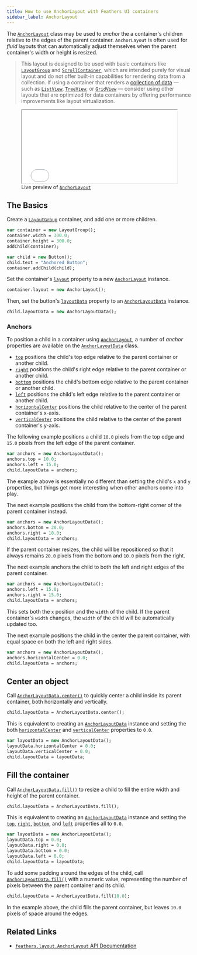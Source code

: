 ```yaml
---
title: How to use AnchorLayout with Feathers UI containers
sidebar_label: AnchorLayout
---
```


The [`AnchorLayout`](https://api.feathersui.com/current/feathers/layout/AnchorLayout.html) class may be used to _anchor_ the a container's children relative to the edges of the parent container. `AnchorLayout` is often used for _fluid_ layouts that can automatically adjust themselves when the parent container's width or height is resized.

> This layout is designed to be used with basic containers like [`LayoutGroup`](./layout-group.md) and [`ScrollContainer`](./scroll-container.md), which are intended purely for visual layout and do not offer built-in capabilities for rendering data from a collection. If using a container that renders a [collection of data](./data-collections.md) — such as [`ListView`](./list-view.md), [`TreeView`](./tree-view.md), or [`GridView`](./grid-view.md) — consider using other layouts that are optimized for data containers by offering performance improvements like layout virtualization.

<figure>
<iframe src="/learn/haxe-openfl/samples/anchor-layout.html" width="100%" height="200"></iframe>
<figcaption>Live preview of <a href="https://api.feathersui.com/current/feathers/layout/FlowRowsLayout.html"><code>AnchorLayout</code></a></figcaption>
</figure>

## The Basics

Create a [`LayoutGroup`](./layout-group.md) container, and add one or more children.

```hx
var container = new LayoutGroup();
container.width = 300.0;
container.height = 300.0;
addChild(container);

var child = new Button();
child.text = "Anchored Button";
container.addChild(child);
```

Set the container's [`layout`](https://api.feathersui.com/current/feathers/layout/feathers/controls/LayoutGroup.html#layout) property to a new [`AnchorLayout`](https://api.feathersui.com/current/feathers/layout/AnchorLayout.html) instance.

```hx
container.layout = new AnchorLayout();
```

Then, set the button's [`layoutData`](https://api.feathersui.com/current/feathers/core/ILayoutDisplayObject.html#layoutData) property to an [`AnchorLayoutData`](https://api.feathersui.com/current/feathers/layout/AnchorLayoutData.html) instance.

```hx
child.layoutData = new AnchorLayoutData();
```

### Anchors

To position a child in a container using [`AnchorLayout`](https://api.feathersui.com/current/feathers/layout/AnchorLayout.html), a number of _anchor_ properties are available on the [`AnchorLayoutData`](https://api.feathersui.com/current/feathers/layout/AnchorLayoutData.html) class.

- [`top`](https://api.feathersui.com/current/feathers/layout/feathers/layout/AnchorLayoutData.html#top) positions the child's top edge relative to the parent container or another child.
- [`right`](https://api.feathersui.com/current/feathers/layout/feathers/layout/AnchorLayoutData.html#right) positions the child's right edge relative to the parent container or another child.
- [`bottom`](https://api.feathersui.com/current/feathers/layout/feathers/layout/AnchorLayoutData.html#bottom) positions the child's bottom edge relative to the parent container or another child.
- [`left`](https://api.feathersui.com/current/feathers/layout/feathers/layout/AnchorLayoutData.html#left) positions the child's left edge relative to the parent container or another child.
- [`horizontalCenter`](https://api.feathersui.com/current/feathers/layout/feathers/layout/AnchorLayoutData.html#horizontalCenter) positions the child relative to the center of the parent container's x-axis.
- [`verticalCenter`](https://api.feathersui.com/current/feathers/layout/feathers/layout/AnchorLayoutData.html#verticalCenter) positions the child relative to the center of the parent container's y-axis.

The following example positions a child `10.0` pixels from the top edge and `15.0` pixels from the left edge of the parent container.

```hx
var anchors = new AnchorLayoutData();
anchors.top = 10.0;
anchors.left = 15.0;
child.layoutData = anchors;
```

The example above is essentially no different than setting the child's `x` and `y` properties, but things get more interesting when other anchors come into play.

The next example positions the child from the bottom-right corner of the parent container instead.

```hx
var anchors = new AnchorLayoutData();
anchors.bottom = 20.0;
anchors.right = 10.0;
child.layoutData = anchors;
```

If the parent container resizes, the child will be repositioned so that it always remains `20.0` pixels from the bottom and `10.0` pixels from the right.

The next example anchors the child to both the left and right edges of the parent container.

```hx
var anchors = new AnchorLayoutData();
anchors.left = 15.0;
anchors.right = 15.0;
child.layoutData = anchors;
```

This sets both the `x` position and the `width` of the child. If the parent container's `width` changes, the `width` of the child will be automatically updated too.

The next example positions the child in the center the parent container, with equal space on both the left and right sides.

```hx
var anchors = new AnchorLayoutData();
anchors.horizontalCenter = 0.0;
child.layoutData = anchors;
```

## Center an object

Call [`AnchorLayoutData.center()`](https://api.feathersui.com/current/feathers/layout/AnchorLayoutData.html#center) to quickly center a child inside its parent container, both horizontally and vertically.

```hx
child.layoutData = AnchorLayoutData.center();
```

This is equivalent to creating an [`AnchorLayoutData`](https://api.feathersui.com/current/feathers/layout/AnchorLayoutData.html) instance and setting the both [`horizontalCenter`](https://api.feathersui.com/current/feathers/layout/AnchorLayoutData.html#horizontalCenter) and [`verticalCenter`](https://api.feathersui.com/current/feathers/layout/AnchorLayoutData.html#verticalCenter) properties to `0.0`.

```hx
var layoutData = new AnchorLayoutData();
layoutData.horizontalCenter = 0.0;
layoutData.verticalCenter = 0.0;
child.layoutData = layoutData;
```

## Fill the container

Call [`AnchorLayoutData.fill()`](https://api.feathersui.com/current/feathers/layout/AnchorLayoutData.html#fill) to resize a child to fill the entire width and height of the parent container.

```hx
child.layoutData = AnchorLayoutData.fill();
```

This is equivalent to creating an [`AnchorLayoutData`](https://api.feathersui.com/current/feathers/layout/AnchorLayoutData.html) instance and setting the [`top`](https://api.feathersui.com/current/feathers/layout/AnchorLayoutData.html#top), [`right`](https://api.feathersui.com/current/feathers/layout/AnchorLayoutData.html#right), [`bottom`](https://api.feathersui.com/current/feathers/layout/AnchorLayoutData.html#bottom), and [`left`](https://api.feathersui.com/current/feathers/layout/AnchorLayoutData.html#left) properties all to `0.0`.

```hx
var layoutData = new AnchorLayoutData();
layoutData.top = 0.0;
layoutData.right = 0.0;
layoutData.bottom = 0.0;
layoutData.left = 0.0;
child.layoutData = layoutData;
```

To add some padding around the edges of the child, call [`AnchorLayoutData.fill()`](https://api.feathersui.com/current/feathers/layout/AnchorLayoutData.html#fill) with a numeric value, representing the number of pixels between the parent container and its child.

```hx
child.layoutData = AnchorLayoutData.fill(10.0);
```

In the example above, the child fills the parent container, but leaves `10.0` pixels of space around the edges.

## Related Links

- [`feathers.layout.AnchorLayout` API Documentation](https://api.feathersui.com/current/feathers/layout/AnchorLayout.html)
